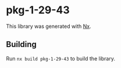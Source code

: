 # pkg-1-29-43

This library was generated with [Nx](https://nx.dev).

## Building

Run `nx build pkg-1-29-43` to build the library.
